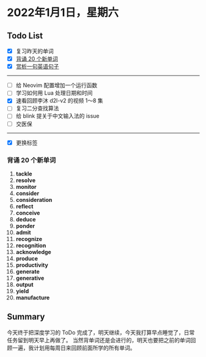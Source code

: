 # 2022年1月1日，星期六
## Todo List

- [x] 复习昨天的单词
- [x] [背诵 20 个新单词](#背诵-20-个新单词)
- [x] [赏析一句英语句子](#赏析一句英语句子)
--------
- [ ] 给 Neovim 配置增加一个运行函数
- [ ] 学习如何用 Lua 处理日期和时间
- [x] 速看回顾李沐 d2l-v2 的视频 1～8 集
- [ ] 复习二分查找算法
- [ ] 给 blink 提关于中文输入法的 issue
- [ ] 交医保
--------
- [x] 更换标签

### 背诵 20 个新单词

1. **tackle**
2. **resolve**
3. **monitor**
4. **consider**
5. **consideration**
6. **reflect**
7. **conceive**
8. **deduce**
9. **ponder**
10. **admit**
11. **recognize**
12. **recognition**
13. **acknowledge**
14. **produce**
15. **productivity**
16. **generate**
17. **generative**
18. **output**
19. **yield**
20. **manufacture**

## Summary

今天终于把深度学习的 ToDo 完成了，明天继续，今天我打算早点睡觉了，日常任务留到明天早上再做了。
当然背单词还是会进行的，明天也要把之前的单词回顾一遍，我计划用每周日来回顾前面所学的所有单词。
